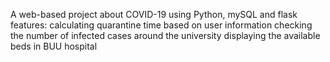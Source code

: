 A web-based project about COVID-19 using Python, mySQL and flask
features: 
calculating quarantine time based on user information
checking the number of infected cases around the university
displaying the available beds in BUU hospital 
